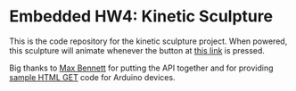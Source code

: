 # Embedded HW4: Kinetic Sculpture

This is the code repository for the kinetic sculpture project. When powered, this sculpture will animate whenever the button at <a href="http://165.227.76.232:3000/mhl2157">this link</a> is pressed.

Big thanks to <a href="https://maxs.world/">Max Bennett</a> for putting the API together and for providing <a href="https://github.com/mbennett12/kinetic-sculpture-webapi/blob/main/example_HTTP_get.ino">sample HTML GET</a> code for Arduino devices. 
